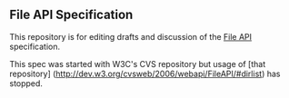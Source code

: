 File API Specification
----------------------

This repository is for editing drafts and discussion of the
[File API](https://w3c.github.io/FileAPI/Overview.html) specification.

This spec was started with W3C's CVS repository but usage of 
[that repository] (http://dev.w3.org/cvsweb/2006/webapi/FileAPI/#dirlist) has stopped.
